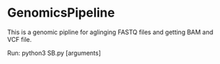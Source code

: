 # GenomicsPipeline

This is a genomic pipline for aglinging FASTQ files and getting BAM and VCF file.

Run:
python3 SB.py [arguments]
